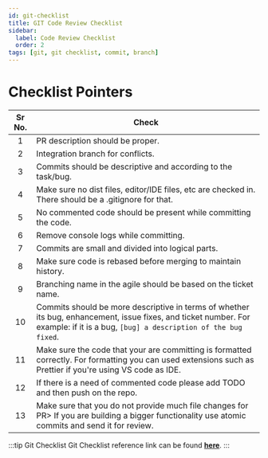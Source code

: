 ```yaml
---
id: git-checklist
title: GIT Code Review Checklist
sidebar:
  label: Code Review Checklist
  order: 2
tags: [git, git checklist, commit, branch]
---
```


# Checklist Pointers

Sr No. | Check |
:----: | ----- |
1 |	PR description should be proper.
2 |	Integration branch for conflicts.
3 |	Commits should be descriptive and according to the task/bug.
4 |	Make sure no dist files, editor/IDE files, etc are checked in. There should be a .gitignore for that.
5 |	No commented code should be present while committing the code.
6 |	Remove console logs while committing.
7 |	Commits are small and divided into logical parts.
8 |	Make sure code is rebased before merging to maintain history.
9 |	Branching name in the agile should be based on the ticket name.
10 |	Commits should be more descriptive in terms of whether its bug, enhancement, issue fixes, and ticket number. For example: if it is a bug, `[bug] a description of the bug fixed`.
11 |	Make sure the code that your are committing is formatted correctly. For formatting you  can used extensions such as Prettier if you're using VS code as IDE.
12 |	If there is a need of commented code please add TODO and then push on the repo.
13 |	Make sure that you do not provide much file changes for PR> If you are building a bigger functionality use atomic commits and send it for review. 

:::tip Git Checklist
Git Checklist reference link can be found [**here**](https://docs.google.com/spreadsheets/d/1kbpSVE_ysY8Is5qvuWfCDTTTMp_Wtt5js7FBZzqGODk/edit#gid=1533928750).
:::